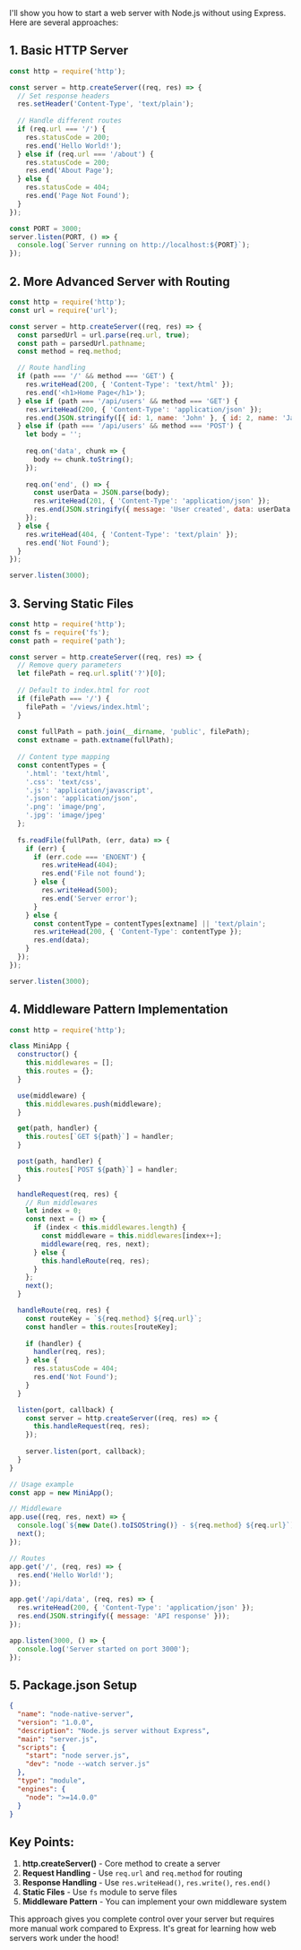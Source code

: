 I'll show you how to start a web server with Node.js without using Express. Here are several approaches:

## 1. Basic HTTP Server

```javascript
const http = require('http');

const server = http.createServer((req, res) => {
  // Set response headers
  res.setHeader('Content-Type', 'text/plain');
  
  // Handle different routes
  if (req.url === '/') {
    res.statusCode = 200;
    res.end('Hello World!');
  } else if (req.url === '/about') {
    res.statusCode = 200;
    res.end('About Page');
  } else {
    res.statusCode = 404;
    res.end('Page Not Found');
  }
});

const PORT = 3000;
server.listen(PORT, () => {
  console.log(`Server running on http://localhost:${PORT}`);
});
```

## 2. More Advanced Server with Routing

```javascript
const http = require('http');
const url = require('url');

const server = http.createServer((req, res) => {
  const parsedUrl = url.parse(req.url, true);
  const path = parsedUrl.pathname;
  const method = req.method;

  // Route handling
  if (path === '/' && method === 'GET') {
    res.writeHead(200, { 'Content-Type': 'text/html' });
    res.end('<h1>Home Page</h1>');
  } else if (path === '/api/users' && method === 'GET') {
    res.writeHead(200, { 'Content-Type': 'application/json' });
    res.end(JSON.stringify([{ id: 1, name: 'John' }, { id: 2, name: 'Jane' }]));
  } else if (path === '/api/users' && method === 'POST') {
    let body = '';
    
    req.on('data', chunk => {
      body += chunk.toString();
    });
    
    req.on('end', () => {
      const userData = JSON.parse(body);
      res.writeHead(201, { 'Content-Type': 'application/json' });
      res.end(JSON.stringify({ message: 'User created', data: userData }));
    });
  } else {
    res.writeHead(404, { 'Content-Type': 'text/plain' });
    res.end('Not Found');
  }
});

server.listen(3000);
```

## 3. Serving Static Files

```javascript
const http = require('http');
const fs = require('fs');
const path = require('path');

const server = http.createServer((req, res) => {
  // Remove query parameters
  let filePath = req.url.split('?')[0];
  
  // Default to index.html for root
  if (filePath === '/') {
    filePath = '/views/index.html';
  }
  
  const fullPath = path.join(__dirname, 'public', filePath);
  const extname = path.extname(fullPath);
  
  // Content type mapping
  const contentTypes = {
    '.html': 'text/html',
    '.css': 'text/css',
    '.js': 'application/javascript',
    '.json': 'application/json',
    '.png': 'image/png',
    '.jpg': 'image/jpeg'
  };
  
  fs.readFile(fullPath, (err, data) => {
    if (err) {
      if (err.code === 'ENOENT') {
        res.writeHead(404);
        res.end('File not found');
      } else {
        res.writeHead(500);
        res.end('Server error');
      }
    } else {
      const contentType = contentTypes[extname] || 'text/plain';
      res.writeHead(200, { 'Content-Type': contentType });
      res.end(data);
    }
  });
});

server.listen(3000);
```

## 4. Middleware Pattern Implementation

```javascript
const http = require('http');

class MiniApp {
  constructor() {
    this.middlewares = [];
    this.routes = {};
  }

  use(middleware) {
    this.middlewares.push(middleware);
  }

  get(path, handler) {
    this.routes[`GET ${path}`] = handler;
  }

  post(path, handler) {
    this.routes[`POST ${path}`] = handler;
  }

  handleRequest(req, res) {
    // Run middlewares
    let index = 0;
    const next = () => {
      if (index < this.middlewares.length) {
        const middleware = this.middlewares[index++];
        middleware(req, res, next);
      } else {
        this.handleRoute(req, res);
      }
    };
    next();
  }

  handleRoute(req, res) {
    const routeKey = `${req.method} ${req.url}`;
    const handler = this.routes[routeKey];
    
    if (handler) {
      handler(req, res);
    } else {
      res.statusCode = 404;
      res.end('Not Found');
    }
  }

  listen(port, callback) {
    const server = http.createServer((req, res) => {
      this.handleRequest(req, res);
    });
    
    server.listen(port, callback);
  }
}

// Usage example
const app = new MiniApp();

// Middleware
app.use((req, res, next) => {
  console.log(`${new Date().toISOString()} - ${req.method} ${req.url}`);
  next();
});

// Routes
app.get('/', (req, res) => {
  res.end('Hello World!');
});

app.get('/api/data', (req, res) => {
  res.writeHead(200, { 'Content-Type': 'application/json' });
  res.end(JSON.stringify({ message: 'API response' }));
});

app.listen(3000, () => {
  console.log('Server started on port 3000');
});
```

## 5. Package.json Setup

```json
{
  "name": "node-native-server",
  "version": "1.0.0",
  "description": "Node.js server without Express",
  "main": "server.js",
  "scripts": {
    "start": "node server.js",
    "dev": "node --watch server.js"
  },
  "type": "module",
  "engines": {
    "node": ">=14.0.0"
  }
}
```

## Key Points:

1. **http.createServer()** - Core method to create a server
2. **Request Handling** - Use `req.url` and `req.method` for routing
3. **Response Handling** - Use `res.writeHead()`, `res.write()`, `res.end()`
4. **Static Files** - Use `fs` module to serve files
5. **Middleware Pattern** - You can implement your own middleware system

This approach gives you complete control over your server but requires more manual work compared to Express. It's great for learning how web servers work under the hood!